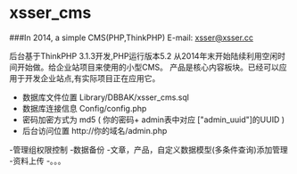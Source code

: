 xsser_cms
=========
###In 2014, a simple CMS(PHP,ThinkPHP)   E-mail: xsser@xsser.cc

后台基于ThinkPHP 3.1.3开发,PHP运行版本5.2
从2014年末开始陆续利用空闲时间开始做。给企业站项目来使用的小型CMS。
产品是核心内容板块。已经可以应用于开发企业站点,有实际项目正在应用它。
 
* 数据库文件位置 Library/DBBAK/xsser_cms.sql
* 数据库连接信息 Config/config.php
* 密码加密方式为 md5 ( 你的密码+ admin表中对应 ["admin_uuid"]的UUID )
* 后台访问位置   http://你的域名/admin.php  

-管理组权限控制 
-数据备份
-文章，产品，自定义数据模型(多条件查询)添加管理
-资料上传
-。。。
